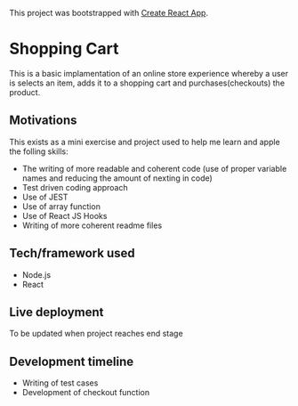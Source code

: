 This project was bootstrapped with [Create React App](https://github.com/facebook/create-react-app).

# Shopping Cart

This is a basic implamentation of an online store experience whereby a user is selects an item, adds it to a shopping cart and purchases(checkouts) the product.

## Motivations

This exists as a mini exercise and project used to help me learn and apple the folling skills:

- The writing of more readable and coherent code (use of proper variable names and reducing the amount of nexting in code)
- Test driven coding approach
- Use of JEST
- Use of array function
- Use of React JS Hooks
- Writing of more coherent readme files

## Tech/framework used

- Node.js
- React

## Live deployment

To be updated when project reaches end stage

## Development timeline

- Writing of test cases
- Development of checkout function

